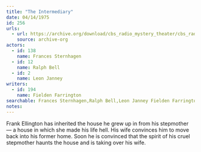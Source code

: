 ```yaml
---
title: "The Intermediary"
date: 04/14/1975
id: 256
urls: 
  - url: https://archive.org/download/cbs_radio_mystery_theater/cbs_radio_mystery_theater-0251-0300.zip/cbs_radio_mystery_theater-0251-0300%2Fcbsrmt_0256_the_intermediary.mp3
    source: archive-org
actors:  
  - id: 138
    name: Frances Sternhagen  
  - id: 12
    name: Ralph Bell  
  - id: 2
    name: Leon Janney
writers:  
  - id: 194
    name: Fielden Farrington
searchable: Frances Sternhagen,Ralph Bell,Leon Janney Fielden Farrington
notes:  
---
```

Frank Ellington has inherited the house he grew up in from his stepmother — a house in which she made his life hell. His wife convinces him to move back into his former home. Soon he is convinced that the spirit of his cruel stepmother haunts the house and is taking over his wife.